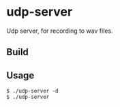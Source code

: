 udp-server
==========

Udp server, for recording to wav files.


## Build


## Usage

    $ ./udp-server -d 
    $ ./udp-server 

